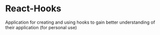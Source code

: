 # React-Hooks
Application for creating and using hooks to gain better understanding of their application (for personal use)

